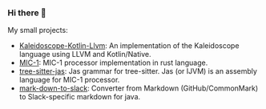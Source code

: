 ### Hi there 👋

My small projects:
- [Kaleidoscope-Kotlin-Llvm](https://github.com/AlexPl292/Kaleidoscope-Kotlin-Llvm): An implementation of the Kaleidoscope language using LLVM and Kotlin/Native.
- [MIC-1](https://github.com/AlexPl292/MIC-1): MIC-1 processor implementation in rust language.
- [tree-sitter-jas](https://github.com/AlexPl292/tree-sitter-jas): Jas grammar for tree-sitter. Jas (or IJVM) is an assembly language for MIC-1 processor.
- [mark-down-to-slack](https://github.com/AlexPl292/mark-down-to-slack): Converter from Markdown (GitHub/CommonMark) to Slack-specific markdown for java.
